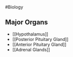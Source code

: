 #Biology
## Major Organs
* [[Hypothalamus]]
* [[Posterior Pituitary Gland]]
* [[Anterior Pituitary Gland]]
* [[Adrenal Glands]]